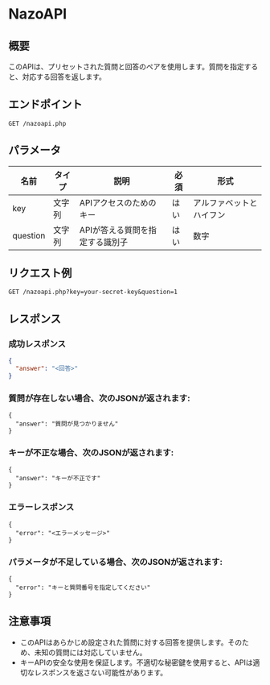 # NazoAPI
## 概要
このAPIは、プリセットされた質問と回答のペアを使用します。質問を指定すると、対応する回答を返します。


## エンドポイント
`GET /nazoapi.php`

## パラメータ
| 名前      | タイプ   | 説明                        | 必須 | 形式 |
|-----------|--------|------------------------------------|----------|----------|
| key       | 文字列 | APIアクセスのためのキー      | はい      | アルファベットとハイフン |
| question  | 文字列 | APIが答える質問を指定する識別子   | はい      | 数字 |

## リクエスト例
```
GET /nazoapi.php?key=your-secret-key&question=1
```

## レスポンス

### 成功レスポンス
```json
{
  "answer": "<回答>"
}
```
### 質問が存在しない場合、次のJSONが返されます:
```
{
  "answer": "質問が見つかりません"
}
```
### キーが不正な場合、次のJSONが返されます:
```
{
  "answer": "キーが不正です"
}
```

### エラーレスポンス
```
{
  "error": "<エラーメッセージ>"
}
```

### パラメータが不足している場合、次のJSONが返されます:
```
{
  "error": "キーと質問番号を指定してください"
}

```
## 注意事項
- このAPIはあらかじめ設定された質問に対する回答を提供します。そのため、未知の質問には対応していません。
- キーAPIの安全な使用を保証します。不適切な秘密鍵を使用すると、APIは適切なレスポンスを返さない可能性があります。


